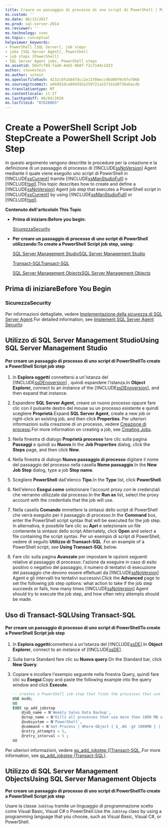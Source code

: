 ```yaml
---
title: Creare un passaggio di processo di uno script di PowerShell | Microsoft Docs
ms.custom: ''
ms.date: 06/13/2017
ms.prod: sql-server-2014
ms.reviewer: ''
ms.technology: ssms
ms.topic: conceptual
helpviewer_keywords:
- PowerShell [SQL Server], job steps
- jobs [SQL Server Agent], PowerShell
- job steps [PowerShell]
- SQL Server Agent jobs, PowerShell steps
ms.assetid: 50afcf84-fae0-4eb5-9b0f-f2cf144c1433
author: stevestein
ms.author: sstein
ms.openlocfilehash: 4232cdfa584fdcc2e13786ecc9bd00f0c6fe7066
ms.sourcegitcommit: ad4d92dce894592a259721a1571b1d8736abacdb
ms.translationtype: MT
ms.contentlocale: it-IT
ms.lasthandoff: 08/04/2020
ms.locfileid: "87628065"
---
```

# <a name="create-a-powershell-script-job-step"></a><span data-ttu-id="f3bbf-102">Create a PowerShell Script Job Step</span><span class="sxs-lookup"><span data-stu-id="f3bbf-102">Create a PowerShell Script Job Step</span></span>
  <span data-ttu-id="f3bbf-103">In questo argomento vengono descritte le procedure per la creazione e la definizione di un passaggio di processo di [!INCLUDE[ssNoVersion](../../includes/ssnoversion-md.md)] Agent mediante il quale viene eseguito uno script di PowerShell in [!INCLUDE[ssCurrent](../../includes/sscurrent-md.md)] tramite [!INCLUDE[ssManStudioFull](../../includes/ssmanstudiofull-md.md)] o [!INCLUDE[tsql](../../includes/tsql-md.md)].</span><span class="sxs-lookup"><span data-stu-id="f3bbf-103">This topic describes how to create and define a [!INCLUDE[ssNoVersion](../../includes/ssnoversion-md.md)] Agent job step that executes a PowerShell script in [!INCLUDE[ssCurrent](../../includes/sscurrent-md.md)] by using [!INCLUDE[ssManStudioFull](../../includes/ssmanstudiofull-md.md)] or [!INCLUDE[tsql](../../includes/tsql-md.md)].</span></span>  
  
 <span data-ttu-id="f3bbf-104">**Contenuto dell'articolo**</span><span class="sxs-lookup"><span data-stu-id="f3bbf-104">**In This Topic**</span></span>  
  
-   <span data-ttu-id="f3bbf-105">**Prima di iniziare:**</span><span class="sxs-lookup"><span data-stu-id="f3bbf-105">**Before you begin:**</span></span>  
  
     [<span data-ttu-id="f3bbf-106">Sicurezza</span><span class="sxs-lookup"><span data-stu-id="f3bbf-106">Security</span></span>](#Security)  
  
-   <span data-ttu-id="f3bbf-107">**Per creare un passaggio di processo di uno script di PowerShell utilizzando:**</span><span class="sxs-lookup"><span data-stu-id="f3bbf-107">**To create a PowerShell Script job step, using:**</span></span>  
  
     [<span data-ttu-id="f3bbf-108">SQL Server Management Studio</span><span class="sxs-lookup"><span data-stu-id="f3bbf-108">SQL Server Management Studio</span></span>](#SSMS)  
  
     [<span data-ttu-id="f3bbf-109">Transact-SQL</span><span class="sxs-lookup"><span data-stu-id="f3bbf-109">Transact-SQL</span></span>](#TSQL)  
  
     [<span data-ttu-id="f3bbf-110">SQL Server Management Objects</span><span class="sxs-lookup"><span data-stu-id="f3bbf-110">SQL Server Management Objects</span></span>](#SMO)  
  
##  <a name="before-you-begin"></a><a name="BeforeYouBegin"></a> <span data-ttu-id="f3bbf-111">Prima di iniziare</span><span class="sxs-lookup"><span data-stu-id="f3bbf-111">Before You Begin</span></span>  
  
###  <a name="security"></a><a name="Security"></a> <span data-ttu-id="f3bbf-112">Sicurezza</span><span class="sxs-lookup"><span data-stu-id="f3bbf-112">Security</span></span>  
 <span data-ttu-id="f3bbf-113">Per informazioni dettagliate, vedere [Implementazione della sicurezza di SQL Server Agent](implement-sql-server-agent-security.md).</span><span class="sxs-lookup"><span data-stu-id="f3bbf-113">For detailed information, see [Implement SQL Server Agent Security](implement-sql-server-agent-security.md).</span></span>  
  
##  <a name="using-sql-server-management-studio"></a><a name="SSMS"></a> <span data-ttu-id="f3bbf-114">Utilizzo di SQL Server Management Studio</span><span class="sxs-lookup"><span data-stu-id="f3bbf-114">Using SQL Server Management Studio</span></span>  
  
#### <a name="to-create-a-powershell-script-job-step"></a><span data-ttu-id="f3bbf-115">Per creare un passaggio di processo di uno script di PowerShell</span><span class="sxs-lookup"><span data-stu-id="f3bbf-115">To create a PowerShell Script job step</span></span>  
  
1.  <span data-ttu-id="f3bbf-116">In **Esplora oggetti** connettersi a un'istanza del [!INCLUDE[ssDEnoversion](../../includes/ssdenoversion-md.md)] , quindi espandere l'istanza.</span><span class="sxs-lookup"><span data-stu-id="f3bbf-116">In **Object Explorer,** connect to an instance of the [!INCLUDE[ssDEnoversion](../../includes/ssdenoversion-md.md)], and then expand that instance.</span></span>  
  
2.  <span data-ttu-id="f3bbf-117">Espandere **SQL Server Agent**, creare un nuovo processo oppure fare clic con il pulsante destro del mouse su un processo esistente e quindi scegliere **Proprietà**.</span><span class="sxs-lookup"><span data-stu-id="f3bbf-117">Expand **SQL Server Agent**, create a new job or right-click an existing job, and then click **Properties**.</span></span> <span data-ttu-id="f3bbf-118">Per ulteriori informazioni sulla creazione di un processo, vedere [Creazione di processi](create-jobs.md).</span><span class="sxs-lookup"><span data-stu-id="f3bbf-118">For more information on creating a job, see [Creating Jobs](create-jobs.md).</span></span>  
  
3.  <span data-ttu-id="f3bbf-119">Nella finestra di dialogo **Proprietà processo** fare clic sulla pagina **Passaggi** e quindi su **Nuovo**.</span><span class="sxs-lookup"><span data-stu-id="f3bbf-119">In the **Job Properties** dialog, click the **Steps** page, and then click **New**.</span></span>  
  
4.  <span data-ttu-id="f3bbf-120">Nella finestra di dialogo **Nuovo passaggio di processo** digitare il nome del passaggio del processo nella casella **Nome passaggio**.</span><span class="sxs-lookup"><span data-stu-id="f3bbf-120">In the **New Job Step** dialog, type a job **Step name**.</span></span>  
  
5.  <span data-ttu-id="f3bbf-121">Scegliere **PowerShell** dall'elenco **Tipo**.</span><span class="sxs-lookup"><span data-stu-id="f3bbf-121">In the **Type** list, click **PowerShell**.</span></span>  
  
6.  <span data-ttu-id="f3bbf-122">Nell'elenco **Esegui come** selezionare l'account proxy con le credenziali che verranno utilizzate dal processo.</span><span class="sxs-lookup"><span data-stu-id="f3bbf-122">In the **Run as** list, select the proxy account with the credentials that the job will use.</span></span>  
  
7.  <span data-ttu-id="f3bbf-123">Nella casella **Comando** immettere la sintassi dello script di PowerShell che verrà eseguito per il passaggio di processo.</span><span class="sxs-lookup"><span data-stu-id="f3bbf-123">In the **Command** box, enter the PowerShell script syntax that will be executed for the job step.</span></span> <span data-ttu-id="f3bbf-124">In alternativa, è possibile fare clic su **Apri** e selezionare un file contenente la sintassi dello script.</span><span class="sxs-lookup"><span data-stu-id="f3bbf-124">Alternately, click **Open** and select a file containing the script syntax.</span></span> <span data-ttu-id="f3bbf-125">Per un esempio di script di PowerShell, vedere di seguito **Utilizzo di Transact-SQL** .</span><span class="sxs-lookup"><span data-stu-id="f3bbf-125">For an example of a PowerShell script, see **Using Transact-SQL** below.</span></span>  
  
8.  <span data-ttu-id="f3bbf-126">Fare clic sulla pagina **Avanzate** per impostare le opzioni seguenti relative al passaggio di processo: l'azione da eseguire in caso di esito positivo o negativo del passaggio, il numero di tentativi di esecuzione del passaggio che devono essere effettuati da [!INCLUDE[ssNoVersion](../../includes/ssnoversion-md.md)] Agent e gli intervalli tra tentativi successivi.</span><span class="sxs-lookup"><span data-stu-id="f3bbf-126">Click the **Advanced** page to set the following job step options: what action to take if the job step succeeds or fails, how many times [!INCLUDE[ssNoVersion](../../includes/ssnoversion-md.md)] Agent should try to execute the job step, and how often retry attempts should be made.</span></span>  
  
##  <a name="using-transact-sql"></a><a name="TSQL"></a> <span data-ttu-id="f3bbf-127">Uso di Transact-SQL</span><span class="sxs-lookup"><span data-stu-id="f3bbf-127">Using Transact-SQL</span></span>  
  
#### <a name="to-create-a-powershell-script-job-step"></a><span data-ttu-id="f3bbf-128">Per creare un passaggio di processo di uno script di PowerShell</span><span class="sxs-lookup"><span data-stu-id="f3bbf-128">To create a PowerShell Script job step</span></span>  
  
1.  <span data-ttu-id="f3bbf-129">In **Esplora oggetti**connettersi a un'istanza del [!INCLUDE[ssDE](../../includes/ssde-md.md)].</span><span class="sxs-lookup"><span data-stu-id="f3bbf-129">In **Object Explorer**, connect to an instance of [!INCLUDE[ssDE](../../includes/ssde-md.md)].</span></span>  
  
2.  <span data-ttu-id="f3bbf-130">Sulla barra Standard fare clic su **Nuova query**.</span><span class="sxs-lookup"><span data-stu-id="f3bbf-130">On the Standard bar, click **New Query**.</span></span>  
  
3.  <span data-ttu-id="f3bbf-131">Copiare e incollare l'esempio seguente nella finestra Query, quindi fare clic su **Esegui**.</span><span class="sxs-lookup"><span data-stu-id="f3bbf-131">Copy and paste the following example into the query window and click **Execute**.</span></span>  
  
    ```sql
    -- creates a PowerShell job step that finds the processes that use more than 1000 MB of memory and kills them  
    USE msdb;  
    GO  
    EXEC sp_add_jobstep  
        @job_name = N'Weekly Sales Data Backup',  
        @step_name = N'Kills all processes that use more than 1000 MB of memory',  
        @subsystem = N'PowerShell',  
        @command = N'Get-Process | Where-Object { $_.WS -gt 1000MB } | Stop-Process',   
        @retry_attempts = 5,  
        @retry_interval = 5 ;  
    GO  
    ```  
  
 <span data-ttu-id="f3bbf-132">Per ulteriori informazioni, vedere [sp_add_jobstep &#40;&#41;Transact-SQL ](/sql/relational-databases/system-stored-procedures/sp-add-jobstep-transact-sql).</span><span class="sxs-lookup"><span data-stu-id="f3bbf-132">For more information, see [sp_add_jobstep &#40;Transact-SQL&#41;](/sql/relational-databases/system-stored-procedures/sp-add-jobstep-transact-sql).</span></span>  
  
##  <a name="using-sql-server-management-objects"></a><a name="SMO"></a><span data-ttu-id="f3bbf-133">Utilizzo di SQL Server Management Objects</span><span class="sxs-lookup"><span data-stu-id="f3bbf-133">Using SQL Server Management Objects</span></span>  
 <span data-ttu-id="f3bbf-134">**Per creare un passaggio di processo di uno script di PowerShell**</span><span class="sxs-lookup"><span data-stu-id="f3bbf-134">**To create a PowerShell Script job step**</span></span>  
  
 <span data-ttu-id="f3bbf-135">Usare la classe `JobStep` tramite un linguaggio di programmazione scelto come Visual Basic, Visual C# o PowerShell.</span><span class="sxs-lookup"><span data-stu-id="f3bbf-135">Use the `JobStep` class by using a programming language that you choose, such as Visual Basic, Visual C#, or PowerShell.</span></span>  
